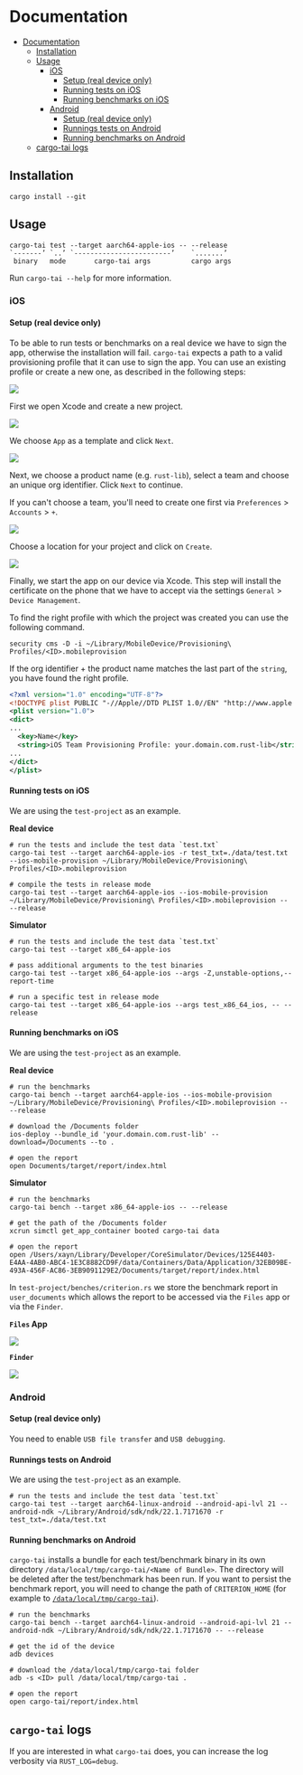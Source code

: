 # Documentation

* [Documentation](#documentation)
   * [Installation](#installation)
   * [Usage](#usage)
      * [iOS](#ios)
         * [Setup (real device only)](#setup-real-device-only)
         * [Running tests on iOS](#running-tests-on-ios)
         * [Running benchmarks on iOS](#running-benchmarks-on-ios)
      * [Android](#android)
         * [Setup (real device only)](#setup-real-device-only-1)
         * [Runnings tests on Android](#runnings-tests-on-android)
         * [Running benchmarks on Android](#running-benchmarks-on-android)
   * [cargo-tai logs](#cargo-tai-logs)

## Installation

`cargo install --git`

## Usage

```
cargo-tai test --target aarch64-apple-ios -- --release
`-------’ `..’ `------------------------’    `.......’
 binary   mode       cargo-tai args          cargo args
```

Run `cargo-tai --help` for more information.

### iOS

#### Setup (real device only)

To be able to run tests or benchmarks on a real device we have to sign the app,
otherwise the installation will fail. `cargo-tai` expects a path to a valid
provisioning profile that it can use to sign the app. You can use an existing
profile or create a new one, as described in the following steps:

![](../assets/new_project.png)

First we open Xcode and create a new project.

![](../assets/new_app.png)

We choose `App` as a template and click `Next`.

![](../assets/project_name.png)

Next, we choose a product name (e.g. `rust-lib`), select a team and choose an unique org identifier.
Click `Next` to continue.

If you can't choose a team, you'll need to create one first via `Preferences` > `Accounts` > `+`.

![](../assets/project_location.png)

Choose a location for your project and click on `Create`.

![](../assets/created_project.png)

Finally, we start the app on our device via Xcode. This step will install the certificate
on the phone that we have to accept via the settings `General` > `Device Management`.

To find the right profile with which the project was created you can use the following command.

```shell
security cms -D -i ~/Library/MobileDevice/Provisioning\ Profiles/<ID>.mobileprovision
```

If the org identifier + the product name matches the last part of the
`string`, you have found the right profile.

```xml
<?xml version="1.0" encoding="UTF-8"?>
<!DOCTYPE plist PUBLIC "-//Apple//DTD PLIST 1.0//EN" "http://www.apple.com/DTDs/PropertyList-1.0.dtd">
<plist version="1.0">
<dict>
...
  <key>Name</key>
  <string>iOS Team Provisioning Profile: your.domain.com.rust-lib</string>
...
</dict>
</plist>
```

#### Running tests on iOS

We are using the `test-project` as an example.

**Real device**

```shell
# run the tests and include the test data `test.txt`
cargo-tai test --target aarch64-apple-ios -r test_txt=./data/test.txt --ios-mobile-provision ~/Library/MobileDevice/Provisioning\ Profiles/<ID>.mobileprovision

# compile the tests in release mode
cargo-tai test --target aarch64-apple-ios --ios-mobile-provision ~/Library/MobileDevice/Provisioning\ Profiles/<ID>.mobileprovision -- --release
```

**Simulator**

```shell
# run the tests and include the test data `test.txt`
cargo-tai test --target x86_64-apple-ios

# pass additional arguments to the test binaries
cargo-tai test --target x86_64-apple-ios --args -Z,unstable-options,--report-time

# run a specific test in release mode
cargo-tai test --target x86_64-apple-ios --args test_x86_64_ios, -- --release
```

#### Running benchmarks on iOS

We are using the `test-project` as an example.

**Real device**

```shell
# run the benchmarks
cargo-tai bench --target aarch64-apple-ios --ios-mobile-provision ~/Library/MobileDevice/Provisioning\ Profiles/<ID>.mobileprovision -- --release

# download the /Documents folder
ios-deploy --bundle_id 'your.domain.com.rust-lib' --download=/Documents --to .

# open the report
open Documents/target/report/index.html
```

**Simulator**

```shell
# run the benchmarks
cargo-tai bench --target x86_64-apple-ios -- --release

# get the path of the /Documents folder
xcrun simctl get_app_container booted cargo-tai data

# open the report
open /Users/xayn/Library/Developer/CoreSimulator/Devices/125E4403-E4AA-4AB0-ABC4-1E3C8882CD9F/data/Containers/Data/Application/32EB09BE-493A-456F-AC86-3EB9091129E2/Documents/target/report/index.html
```

In `test-project/benches/criterion.rs` we store the benchmark report in `user_documents`
which allows the report to be accessed via the `Files` app or via the `Finder`.

**`Files` App**

![](../assets/bench_data.png)

**`Finder`**

![](../assets/finder.png)

### Android

#### Setup (real device only)

You need to enable `USB file transfer` and `USB debugging`.

#### Runnings tests on Android

We are using the `test-project` as an example.

```shell
# run the tests and include the test data `test.txt`
cargo-tai test --target aarch64-linux-android --android-api-lvl 21 --android-ndk ~/Library/Android/sdk/ndk/22.1.7171670 -r test_txt=./data/test.txt
```

#### Running benchmarks on Android

`cargo-tai` installs a bundle for each test/benchmark binary in its own directory `/data/local/tmp/cargo-tai/<Name of Bundle>`.
The directory will be deleted after the test/benchmark has been run. If you want to persist the benchmark report, you will need to
change the path of `CRITERION_HOME` (for example to [`/data/local/tmp/cargo-tai`](../test-project/benches/criterion.rs)).

```shell
# run the benchmarks
cargo-tai bench --target aarch64-linux-android --android-api-lvl 21 --android-ndk ~/Library/Android/sdk/ndk/22.1.7171670 -- --release

# get the id of the device
adb devices

# download the /data/local/tmp/cargo-tai folder
adb -s <ID> pull /data/local/tmp/cargo-tai .

# open the report
open cargo-tai/report/index.html
```

## `cargo-tai` logs

If you are interested in what `cargo-tai` does, you can increase the log verbosity via `RUST_LOG=debug`.
